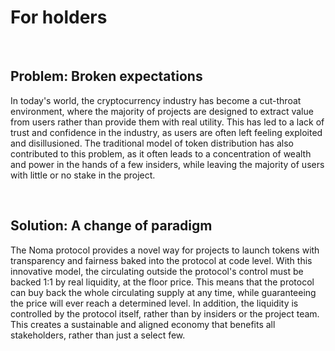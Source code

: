 # For holders

<br />

## Problem: Broken expectations

In today's world, the cryptocurrency industry has become a cut-throat environment, where the majority of projects are designed to extract value from users rather than provide them with real utility. This has led to a lack of trust and confidence in the industry, as users are often left feeling exploited and disillusioned. The traditional model of token distribution has also contributed to this problem, as it often leads to a concentration of wealth and power in the hands of a few insiders, while leaving the majority of users with little or no stake in the project.


<br />

## Solution: A change of paradigm

The Noma protocol provides a novel way for projects to launch tokens with transparency and fairness baked into the protocol at code level. With this innovative model, the circulating outside the protocol's control must be backed 1:1 by real liquidity, at the floor price. This means that the protocol can buy back the whole circulating supply at any time, while guaranteeing the price will ever reach a determined level. In addition, the liquidity is controlled by the protocol itself, rather than by insiders or the project team. This creates a sustainable and aligned economy that benefits all stakeholders, rather than just a select few. 


<br />
